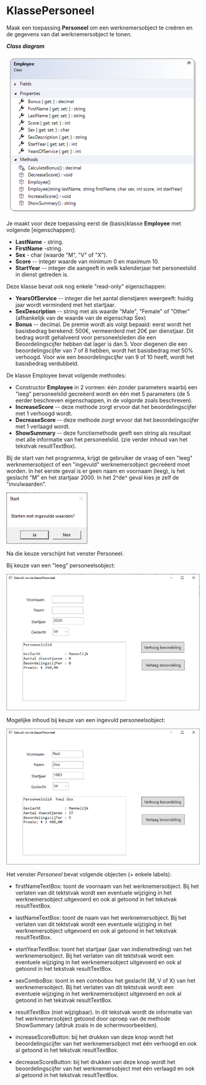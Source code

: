 # KlassePersoneel

Maak een toepassing **Personeel** om een werknemersobject te
creëren en de gegevens van dat werknemersobject te tonen.

***Class diagram***

![klasse diagram](./media/employeediagram.png)

Je maakt voor deze toepassing eerst de (basis)klasse **Employee** met
volgende [eigenschappen]:

-   **LastName** - string.
-   **FirstName** -string.
-   **Sex** - char (waarde "M", "V" of "X").
-   **Score** -- integer waarde van minimum 0 en maximum 10.
-   **StartYear** -- integer die aangeeft in welk kalenderjaar het
    personeelslid in dienst getreden is.

Deze klasse bevat ook nog enkele "read-only" eigenschappen:

-   **YearsOfService** -- integer die het aantal dienstjaren weergeeft:
    huidig jaar wordt verminderd met het startjaar.
-   **SexDescription** -- string met als waarde "Male", "Female" of "Other" (afhankelijk van de waarde van de eigenschap Sex)
-   **Bonus** -- decimal. De premie wordt als volgt bepaald: eerst
    wordt het basisbedrag berekend: 500€, vermeerderd met 20€ per
    dienstjaar. Dit bedrag wordt gehalveerd voor personeelsleden die een
    Beoordelingscijfer hebben dat lager is dan 5. Voor diegenen die een
    beoordelingscijfer van 7 of 8 hebben, wordt het basisbedrag met 50%
    verhoogd. Voor wie een beoordelingscijfer van 9 of 10 heeft, wordt
    het basisbedrag verdubbeld.

De klasse Employee bevat volgende methodes:

-   Constructor **Employee** in 2 vormen: één zonder parameters waarbij
    een "leeg" personeelslid gecreëerd wordt en één met 5 parameters (de
    5 eerder beschreven eigenschappen, in de volgorde zoals beschreven).
-   **IncreaseScore** -- deze methode zorgt ervoor dat het
    beoordelingscijfer met 1 verhoogd wordt.
-   **DecreaseScore** -- deze methode zorgt ervoor dat het
    beoordelingscijfer met 1 verlaagd wordt.
-   **ShowSummary** -- deze functiemethode geeft een string als
    resultaat met alle informatie van het personeelslid. (zie verder
    inhoud van het tekstvak resultTextBox).

Bij de start van het programma, krijgt de gebruiker de vraag of een
"leeg" werknemersobject of een "ingevuld" werknemersobject gecreëerd
moet worden. In het eerste geval is er geen naam en voornaam (leeg), is
het geslacht "M" en het startjaar 2000. In het 2^de^ geval kies je zelf
de "invulwaarden".

![messagebox](./media/image2.png)

Na die keuze verschijnt het venster Personeel.

Bij keuze van een "leeg" personeelsobject:

![venster met lege waarden](./media/image3.png)

Mogelijke inhoud bij keuze van een ingevuld personeelsobject:

![venster met standaard waarden](./media/image4.png)

Het venster *Personeel* bevat volgende objecten (+ enkele
labels):

-   firstNameTextBox: toont de voornaam van het werknemersobject. Bij het
    verlaten van dit tektstvak wordt een eventuele wijziging in het
    werknemersobject uitgevoerd en ook al getoond in het tekstvak
    resultTextBox.

-   lastNameTextBox: toont de naam van het werknemersobject. Bij het verlaten
    van dit tektstvak wordt een eventuele wijziging in het
    werknemersobject uitgevoerd en ook al getoond in het tekstvak
    resultTextBox.

-   startYearTextBox: toont het startjaar (jaar van indiensttreding) van het
    werknemersobject. Bij het verlaten van dit tektstvak wordt een
    eventuele wijziging in het werknemersobject uitgevoerd en ook al
    getoond in het tekstvak resultTextBox.

-   sexComboBox: toont in een combobox het geslacht (M, V of X) van het
    werknemersobject. Bij het verlaten van dit tektstvak wordt een
    eventuele wijziging in het werknemersobject uitgevoerd en ook al
    getoond in het tekstvak resultTextBox.

-   resultTextBox (niet wijzigbaar). In dit tekstvak wordt de informatie
    van het werknemersobject getoond door oproep van de methode
    ShowSummary (afdruk zoals in de schermvoorbeelden).

-   increaseScoreButton: bij het drukken van deze knop wordt het
    beoordelingscijfer van het werknemersobject met één verhoogd en ook
    al getoond in het tekstvak resultTextBox.

-   decreaseScoreButton: bij het drukken van deze knop wordt het
    beoordelingscijfer van het werknemersobject met één verlaagd en ook
    al getoond in het tekstvak resultTextBox.

